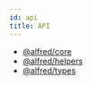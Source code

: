 ```yaml
---
id: api
title: API
---
```


* [@alfred/core](/api/modules/_packages_core_src_index_.html)
* [@alfred/helpers](/api/modules/_packages_helpers_src_index_.html)
* [@alfred/types](/api/modules/_packages_types_src_index_.html)
